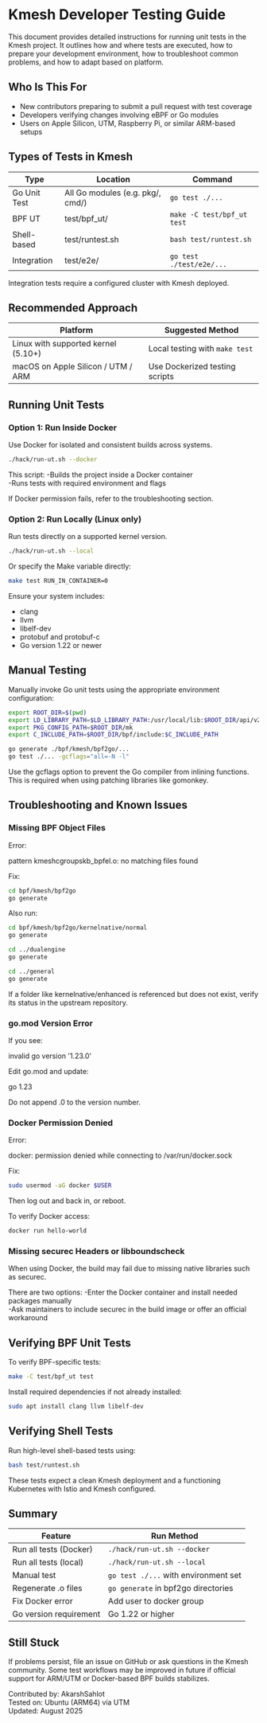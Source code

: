 
# Kmesh Developer Testing Guide

This document provides detailed instructions for running unit tests in the Kmesh project. It outlines how and where tests are executed, how to prepare your development environment, how to troubleshoot common problems, and how to adapt based on platform.

## Who Is This For

- New contributors preparing to submit a pull request with test coverage  
- Developers verifying changes involving eBPF or Go modules  
- Users on Apple Silicon, UTM, Raspberry Pi, or similar ARM-based setups  

## Types of Tests in Kmesh

| Type         | Location                           | Command                              |
|--------------|-------------------------------------|---------------------------------------|
| Go Unit Test | All Go modules (e.g. pkg/, cmd/)    | `go test ./...`                       |
| BPF UT       | test/bpf_ut/                        | `make -C test/bpf_ut test`            |
| Shell-based  | test/runtest.sh                     | `bash test/runtest.sh`                |
| Integration  | test/e2e/                           | `go test ./test/e2e/...`              |

Integration tests require a configured cluster with Kmesh deployed.

## Recommended Approach

| Platform                          | Suggested Method                     |
|-----------------------------------|--------------------------------------|
| Linux with supported kernel (5.10+) | Local testing with `make test`       |
| macOS on Apple Silicon / UTM / ARM | Use Dockerized testing scripts       |

## Running Unit Tests

### Option 1: Run Inside Docker

Use Docker for isolated and consistent builds across systems.

```bash
./hack/run-ut.sh --docker
```

This script:
-Builds the project inside a Docker container  
-Runs tests with required environment and flags

If Docker permission fails, refer to the troubleshooting section.

### Option 2: Run Locally (Linux only)

Run tests directly on a supported kernel version.

```bash
./hack/run-ut.sh --local
```

Or specify the Make variable directly:

```bash
make test RUN_IN_CONTAINER=0
```

Ensure your system includes:

- clang  
- llvm  
- libelf-dev  
- protobuf and protobuf-c  
- Go version 1.22 or newer

## Manual Testing

Manually invoke Go unit tests using the appropriate environment configuration:

```bash
export ROOT_DIR=$(pwd)
export LD_LIBRARY_PATH=$LD_LIBRARY_PATH:/usr/local/lib:$ROOT_DIR/api/v2-c:$ROOT_DIR/bpf/deserialization_to_bpf_map
export PKG_CONFIG_PATH=$ROOT_DIR/mk
export C_INCLUDE_PATH=$ROOT_DIR/bpf/include:$C_INCLUDE_PATH

go generate ./bpf/kmesh/bpf2go/...
go test ./... -gcflags="all=-N -l"
```

Use the gcflags option to prevent the Go compiler from inlining functions. This is required when using patching libraries like gomonkey.

## Troubleshooting and Known Issues

### Missing BPF Object Files

Error:

pattern kmeshcgroupskb_bpfel.o: no matching files found

Fix:

```bash
cd bpf/kmesh/bpf2go
go generate
```

Also run:

```bash
cd bpf/kmesh/bpf2go/kernelnative/normal
go generate

cd ../dualengine
go generate

cd ../general
go generate
```

If a folder like kernelnative/enhanced is referenced but does not exist, verify its status in the upstream repository.

### go.mod Version Error

If you see:

invalid go version '1.23.0'

Edit go.mod and update:

go 1.23

Do not append .0 to the version number.

### Docker Permission Denied

Error:

docker: permission denied while connecting to /var/run/docker.sock

Fix:

```bash
sudo usermod -aG docker $USER
```

Then log out and back in, or reboot.

To verify Docker access:

```bash
docker run hello-world
```

### Missing securec Headers or libboundscheck

When using Docker, the build may fail due to missing native libraries such as securec.

There are two options:
-Enter the Docker container and install needed packages manually  
-Ask maintainers to include securec in the build image or offer an official workaround  

## Verifying BPF Unit Tests

To verify BPF-specific tests:

```bash
make -C test/bpf_ut test
```

Install required dependencies if not already installed:

```bash
sudo apt install clang llvm libelf-dev
```

## Verifying Shell Tests

Run high-level shell-based tests using:

```bash
bash test/runtest.sh
```

These tests expect a clean Kmesh deployment and a functioning Kubernetes with Istio and Kmesh configured.

## Summary

| Feature                  | Run Method                            |
|--------------------------|----------------------------------------|
| Run all tests (Docker)   | `./hack/run-ut.sh --docker`           |
| Run all tests (local)    | `./hack/run-ut.sh --local`            |
| Manual test              | `go test ./...` with environment set  |
| Regenerate .o files      | `go generate` in bpf2go directories   |
| Fix Docker error         | Add user to docker group              |
| Go version requirement   | Go 1.22 or higher                     |

## Still Stuck

If problems persist, file an issue on GitHub or ask questions in the Kmesh community. Some test workflows may be improved in future if official support for ARM/UTM or Docker-based BPF builds stabilizes.

Contributed by: AkarshSahlot  
Tested on: Ubuntu (ARM64) via UTM  
Updated: August 2025

